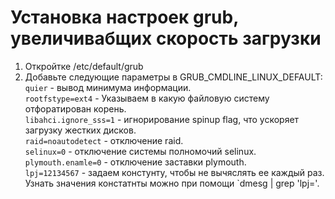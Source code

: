 # Установка настроек grub, увеличивабщих скорость загрузки  

1. Откройтке /etc/default/grub  
2. Добавьте следующие параметры в GRUB_CMDLINE_LINUX_DEFAULT:  
`quier` - вывод минимума информации.  
`rootfstype=ext4` - Указываем в какую файловую систему отфоратирован корень.  
`libahci.ignore_sss=1` - игнорирование spinup flag, что ускоряет загрузку жестких дисков.  
`raid=noautodetect` - отключение raid.  
`selinux=0` - отключение системы полномочий selinux.  
`plymouth.enamle=0` - отключение заставки plymouth.  
`lpj=12134567` - задаем констунту, чтобы не вычяслять ее каждый раз.
Узнать значения констатнты можно при помощи `dmesg | grep 'lpj='.
